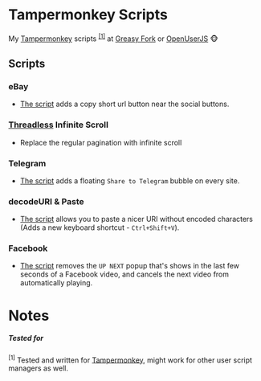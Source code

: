 # Tampermonkey Scripts
My [Tampermonkey][1] scripts <sup>[\[1\]](#tested-for)</sup> at [Greasy Fork](https://greasyfork.org/en/users/32144-ariel) or [OpenUserJS](https://openuserjs.org/users/arieljannai/scripts) :monkey_face:

## Scripts
### eBay
* [The script](ebay/add-copy-short-url-btn.user.js) adds a copy short url button near the social buttons.

### [Threadless](https://www.threadless.com) Infinite Scroll
* Replace the regular pagination with infinite scroll

### Telegram
* [The script](telegram/add-telegram-share-floating-bubble-every-site.user.js) adds a floating `Share to Telegram` bubble on every site.

### decodeURI & Paste
* [The script](paste-decoded/paste-decoded-uri-shortcut.user.js) allows you to paste a nicer URI without encoded characters (Adds a new keyboard shortcut - `Ctrl+Shift+V`).

### Facebook
* [The script](facebook/remove-upnext-popup-cancel-next.user.js) removes the `UP NEXT` popup that's shows in the last few seconds of a Facebook video, and cancels the next video from automatically playing.

# Notes
##### Tested for
<sup>\[1\]</sup> Tested and written for [Tampermonkey][1], might work for other user script managers as well.



  [1]: https://tampermonkey.net/
